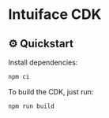 # Intuiface CDK

## ⚙️ Quickstart

Install dependencies:

```bash
npm ci
```

To build the CDK, just run:

```bash
npm run build
```